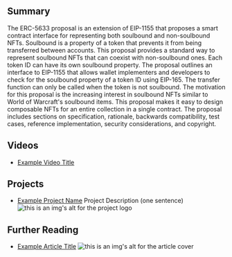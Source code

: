 ## Summary

The ERC-5633 proposal is an extension of EIP-1155 that proposes a smart contract interface for representing both soulbound and non-soulbound NFTs. Soulbound is a property of a token that prevents it from being transferred between accounts. This proposal provides a standard way to represent soulbound NFTs that can coexist with non-soulbound ones. Each token ID can have its own soulbound property. The proposal outlines an interface to EIP-1155 that allows wallet implementers and developers to check for the soulbound property of a token ID using EIP-165. The transfer function can only be called when the token is not soulbound. The motivation for this proposal is the increasing interest in soulbound NFTs similar to World of Warcraft's soulbound items. This proposal makes it easy to design composable NFTs for an entire collection in a single contract. The proposal includes sections on specification, rationale, backwards compatibility, test cases, reference implementation, security considerations, and copyright.

## Videos

- [Example Video Title](https://www.youtube.com/watch?v=TDGq4aeevgY)

## Projects

- [Example Project Name](https://xxxx.xxx/xxxxx) Project Description (one sentence) ![this is an img's alt for the project logo](https://xxxx.xxx/project-logo.xxx)

## Further Reading

- [Example Article Title](https://xxxx.xxx/xxxxx) ![this is an img's alt for the article cover](https://xxxx.xxx/article-cover.xxx)
